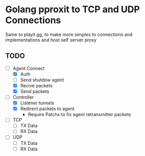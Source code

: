 # Golang pproxit to TCP and UDP Connections

Same to playit.gg, to make more simples to connections and implementations and host self server proxy

## TODO

- [ ] Agent Connect
  - [x] Auth
  - [ ] Send shutdow agent
  - [x] Recive packets
  - [x] Send packets
- [ ] Controller
  - [x] Listener tunnels
  - [x] Redirect packets to agent
    - Require Patchs to fix agent retransmitter packets
- [ ] TCP
  - [ ] TX Data
  - [ ] RX Data
- [ ] UDP
  - [ ] TX Data
  - [ ] RX Data
